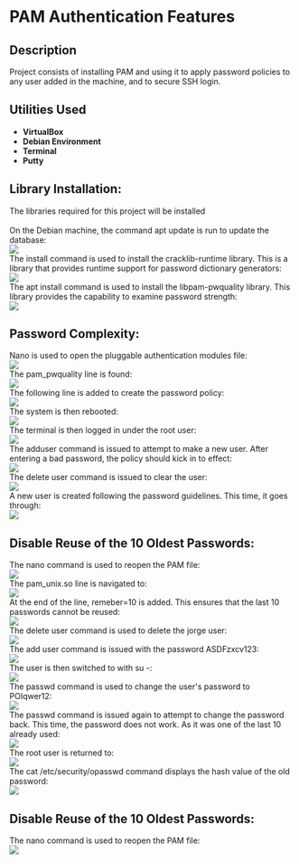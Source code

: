 <h1>PAM Authentication Features</h1>

<h2>Description</h2>
Project consists of installing PAM and using it to apply password policies to any user added in the machine, and to secure SSH login. 
<br />


<h2>Utilities Used</h2>

- <b>VirtualBox</b>
- <b>Debian Environment</b>
- <b>Terminal</b>
- <b>Putty</b>

<h2>Library Installation:</h2>
The libraries required for this project will be installed
<br />
<br />
On the Debian machine, the command apt update is run to update the database:<br/>
<img src="https://imagizer.imageshack.com/img924/5853/l9vfyM.png"
<br />
<br />
The install command is used to install the cracklib-runtime library. This is a library that provides runtime support for password dictionary generators:<br/>
<img src="https://imagizer.imageshack.com/img923/4930/mV87hB.png"
<br />
<br />
The apt install command is used to install the libpam-pwquality library. This library provides the capability to examine password strength:<br/>
<img src="https://imagizer.imageshack.com/img924/4961/gBetsJ.png"
<br />
<br />

<h2>Password Complexity:</h2>
Nano is used to open the pluggable authentication modules file:<br/>
<img src="https://imagizer.imageshack.com/img922/1788/8IH53V.png"
<br />
<br />
The pam_pwquality line is found:<br/>
<img src="https://imagizer.imageshack.com/img924/792/kN0Tgc.png"
<br />
<br />
The following line is added to create the password policy:<br/>
<img src="https://imagizer.imageshack.com/img922/9257/Aprqwm.png"
<br />
<br />
The system is then rebooted:<br/>
<img src="https://imagizer.imageshack.com/img924/3751/VDFpPp.png"
<br />
<br />
The terminal is then logged in under the root user:<br/>
<img src="https://imagizer.imageshack.com/img922/2562/zn0OjG.png"
<br />
<br />
The adduser command is issued to attempt to make a new user. After entering a bad password, the policy should kick in to effect:<br/>
<img src="https://imagizer.imageshack.com/img924/5618/dSP41j.png"
<br />
<br />
The delete user command is issued to clear the user:<br/>
<img src="https://imagizer.imageshack.com/img923/5113/enFfX3.png"
<br />
<br />
A new user is created following the password guidelines. This time, it goes through:<br/>
<img src="https://imagizer.imageshack.com/img922/2539/eb9xUJ.png"
<br />
<br />

<h2>Disable Reuse of the 10 Oldest Passwords:</h2>
The nano command is used to reopen the PAM file:<br/>
<img src="https://imagizer.imageshack.com/img922/8698/EHkkTc.png"
<br />
<br />
The pam_unix.so line is navigated to:<br/>
<img src="https://imagizer.imageshack.com/img922/6461/wYDjEz.png"
<br />
<br />
At the end of the line, remeber=10 is added. This ensures that the last 10 passwords cannot be reused:<br/>
<img src="https://imagizer.imageshack.com/img922/8204/rL2rTc.png"
<br />
<br />
The delete user command is used to delete the jorge user:<br/>
<img src="https://imagizer.imageshack.com/img923/2030/15WObr.png"
<br />
<br />
The add user command is issued with the password ASDFzxcv123:<br/>
<img src="https://imagizer.imageshack.com/img922/3627/gU74Gr.png"
<br />
<br />
The user is then switched to with su -:<br/>
<img src="https://imagizer.imageshack.com/img922/7591/VrtsCB.png"
<br />
<br />
The passwd command is used to change the user's password to POIqwer12:<br/>
<img src="https://imagizer.imageshack.com/img923/1671/nJtiaO.png"
<br />
<br />
The passwd command is issued again to attempt to change the password back. This time, the password does not work. As it was one of the last 10 already used:<br/>
<img src="https://imagizer.imageshack.com/img923/5527/oAxtY3.png"
<br />
<br />
The root user is returned to:<br/>
<img src="https://imagizer.imageshack.com/img923/3124/YA5vyK.png"
<br />
<br />
The cat /etc/security/opasswd command displays the hash value of the old password:<br/>
<img src="https://imagizer.imageshack.com/img924/8298/DJZxsP.png"
<br />
<br />

<h2>Disable Reuse of the 10 Oldest Passwords:</h2>
The nano command is used to reopen the PAM file:<br/>
<img src="https://imagizer.imageshack.com/img922/8698/EHkkTc.png"
<br />
<br />

<!--
 ```diff
- text in red
+ text in green
! text in orange
# text in gray
@@ text in purple (and bold)@@
```
--!>
